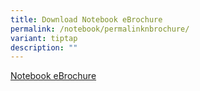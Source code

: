```yaml
---
title: Download Notebook eBrochure
permalink: /notebook/permalinknbrochure/
variant: tiptap
description: ""
---
```

<p><a href="/files/NPNotebookRoadshowBrochure2024_v3.pdf" rel="noopener noreferrer nofollow" target="_blank">Notebook eBrochure</a>
</p>